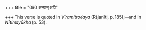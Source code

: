 +++
title = "060 अन्यान् अपि"

+++
This verse is quoted in *Vīramitrodaya* (Rājanīti, p. 185);—and in
*Nītimayūkha* (p. 53).


